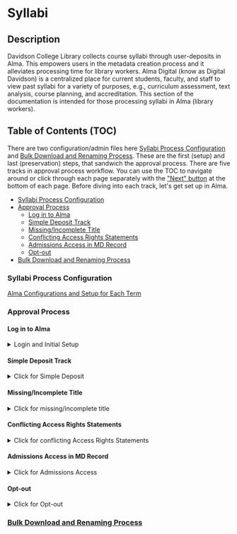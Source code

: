 # Syllabi

## Description

Davidson College Library collects course syllabi through user-deposits in Alma. This empowers users in the metadata creation process and it alleviates processing time for library workers. Alma Digital (know as Digital Davidson) is a centralized place for current students, faculty, and staff to view past syllabi for a variety of purposes, e.g., curriculum assessment, text analysis, course planning, and accreditation. This section of the documentation is intended for those processing syllabi in Alma (library workers).

## Table of Contents (TOC)

There are two configuration/admin files here [Syllabi Process Configuration](/syllabi/Syllabi-Process-Configurations.md) and [Bulk Download and Renaming Process](/syllabi/Bulk-Download-and-Renaming-Syllabi-Process.md). These are the first (setup) and last (preservation) steps, that sandwich the approval process. There are five tracks in approval process workflow. You can use the TOC to navigate around or click through each page separately with the ["Next" button](https://davidson-college-library.gitbook.io/systems-documentation/alma-digital/syllabi/simple-deposits) at the bottom of each page. Before diving into each track, let's get set up in Alma.

- [Syllabi Process Configuration](#syllabi-process-configuration)
- [Approval Process](#approval-process)
  - [Log in to Alma](#log-in-to-alma)
  - [Simple Deposit Track](#simple-deposit-track)
  - [Missing/Incomplete Title](#missingincomplete-title)
  - [Conflicting Access Rights Statements](#conflicting-access-rights-statements)
  - [Admissions Access in MD Record](#admissions-access-in-md-record)
  - [Opt-out](#opt-out)
- [Bulk Download and Renaming Process](#bulk-download-and-renaming-process)

### Syllabi Process Configuration

[Alma Configurations and Setup for Each Term](/syllabi/Syllabi-Process-Configurations.md)

### Approval Process

#### Log in to Alma

<details>

<summary>Login and Initial Setup</summary>

**Click on Deposits under Tasks**

<img src="https://images.tango.us/public/screenshot_04d208a6-5734-4efc-ac98-4f13af21d40a?crop=focalpoint&#x26;fit=crop&#x26;fp-x=0.2264&#x26;fp-y=0.5722&#x26;fp-z=2.0168&#x26;w=1200&#x26;mark-w=0.2&#x26;mark-pad=0&#x26;mark64=aHR0cHM6Ly9pbWFnZXMudGFuZ28udXMvc3RhdGljL21hZGUtd2l0aC10YW5nby13YXRlcm1hcmsucG5n&#x26;ar=2880%3A1358" alt="Step 2 screenshot" data-size="original">

**Click on Unassigned**

<img src="https://images.tango.us/public/screenshot_a16dfbf4-85cc-4e48-978e-b4b5b5df1869?crop=focalpoint&#x26;fit=crop&#x26;fp-x=0.1538&#x26;fp-y=0.6686&#x26;fp-z=2.8515&#x26;w=1200&#x26;mark-w=0.2&#x26;mark-pad=0&#x26;mark64=aHR0cHM6Ly9pbWFnZXMudGFuZ28udXMvc3RhdGljL21hZGUtd2l0aC10YW5nby13YXRlcm1hcmsucG5n&#x26;ar=2880%3A1358" alt="Step 3 screenshot" data-size="original">

**Click on the first Title link, e.g., SOC 347: Transnationalism**

<img src="https://images.tango.us/public/screenshot_379efd48-91e3-472b-96d6-400b05c3cae4?crop=focalpoint&#x26;fit=crop&#x26;fp-x=0.4514&#x26;fp-y=0.4238&#x26;fp-z=2.6667&#x26;w=1200&#x26;mark-w=0.2&#x26;mark-pad=0&#x26;mark64=aHR0cHM6Ly9pbWFnZXMudGFuZ28udXMvc3RhdGljL21hZGUtd2l0aC10YW5nby13YXRlcm1hcmsucG5n&#x26;ar=2880%3A1358" alt="Step 4 screenshot" data-size="original">

**Verify the Title follows the following pattern ABC 101: Course Title**

<img src="https://images.tango.us/public/screenshot_fc69e4fa-43a9-4eb9-bf10-2fe96bb0a8bd?crop=focalpoint&#x26;fit=crop&#x26;fp-x=0.2016&#x26;fp-y=0.1996&#x26;fp-z=2.2985&#x26;w=1200&#x26;mark-w=0.2&#x26;mark-pad=0&#x26;mark64=aHR0cHM6Ly9pbWFnZXMudGFuZ28udXMvc3RhdGljL21hZGUtd2l0aC10YW5nby13YXRlcm1hcmsucG5n&#x26;ar=2880%3A1358" alt="Step 5 screenshot" data-size="original">

</details>

#### Simple Deposit Track

<details>

<summary>Click for Simple Deposit</summary>

If it's complete (ABC: Course Title), continue below. This is an example of a deposit that has nothing to edit or add. It simply needs approval.

If it has an access statement for Admission, conflicting access statements, or opt-out, continue below.

**Click on the Record tab**

<img src="https://images.tango.us/public/screenshot_d34a655a-3f19-4c45-b89c-850432962c9e?crop=focalpoint&#x26;fit=crop&#x26;fp-x=0.1201&#x26;fp-y=0.3888&#x26;fp-z=2.7748&#x26;w=1200&#x26;mark-w=0.2&#x26;mark-pad=0&#x26;mark64=aHR0cHM6Ly9pbWFnZXMudGFuZ28udXMvc3RhdGljL21hZGUtd2l0aC10YW5nby13YXRlcm1hcmsucG5n&#x26;ar=2880%3A1358" alt="Step 7 screenshot" data-size="original">

**Check Access Rights Statement(s)**

This is an example of a basic/simple approval process as the instructor hasn't opted out nor given extra access to Admissions and the title is complete. ![Step 8 screenshot](https://images.tango.us/public/edited\_image\_d51d53db-91ac-427d-b301-8292b3c1bc53?crop=focalpoint\&fit=crop\&fp-x=0.5059\&fp-y=0.5350\&fp-z=1.0967\&w=1200\&mark-w=0.2\&mark-pad=0\&mark64=aHR0cHM6Ly9pbWFnZXMudGFuZ28udXMvc3RhdGljL21hZGUtd2l0aC10YW5nby13YXRlcm1hcmsucG5n\&ar=2880%3A1358)

**Click on Approve**

Confirm the approval and move on to the next deposit. ![Step 9 screenshot](https://images.tango.us/public/screenshot\_fec85f87-4831-4102-932f-6a35df3ef3d2?crop=focalpoint\&fit=crop\&fp-x=0.9030\&fp-y=0.1178\&fp-z=2.8565\&w=1200\&mark-w=0.2\&mark-pad=0\&mark64=aHR0cHM6Ly9pbWFnZXMudGFuZ28udXMvc3RhdGljL21hZGUtd2l0aC10YW5nby13YXRlcm1hcmsucG5n\&ar=2880%3A1358)

</details>

#### Missing/Incomplete Title

<details>

<summary>Click for missing/incomplete title</summary>

If the title is incomplete in the MD Record, e.g., ABC 123 \[missing course title], Click on Edit Representation ![Step 10 screenshot](https://images.tango.us/public/screenshot\_76a11656-be7a-4701-96cb-d0764526ee88.png?crop=focalpoint\&fit=crop\&fp-x=0.2630\&fp-y=0.7740\&fp-z=2.4978\&w=1200\&mark-w=0.2\&mark-pad=0\&mark64=aHR0cHM6Ly9pbWFnZXMudGFuZ28udXMvc3RhdGljL21hZGUtd2l0aC10YW5nby13YXRlcm1hcmsucG5n\&ar=2880%3A1358)

**Click on Alma Viewer**

<img src="https://images.tango.us/public/screenshot_f085294a-1f34-49b6-96f7-8e56c57eb9e7.png?crop=focalpoint&#x26;fit=crop&#x26;fp-x=0.3081&#x26;fp-y=0.6771&#x26;fp-z=2.0088&#x26;w=1200&#x26;mark-w=0.2&#x26;mark-pad=0&#x26;mark64=aHR0cHM6Ly9pbWFnZXMudGFuZ28udXMvc3RhdGljL21hZGUtd2l0aC10YW5nby13YXRlcm1hcmsucG5n&#x26;ar=2880%3A1358" alt="Step 11 screenshot" data-size="original">

**Click on CLOSE & VIEW**

<img src="https://images.tango.us/public/screenshot_a9bc6a80-a5f7-4083-8ee2-47b8193d7804.png?crop=focalpoint&#x26;fit=crop&#x26;fp-x=0.3083&#x26;fp-y=0.6134&#x26;fp-z=2.6667&#x26;w=1200&#x26;mark-w=0.2&#x26;mark-pad=0&#x26;mark64=aHR0cHM6Ly9pbWFnZXMudGFuZ28udXMvc3RhdGljL21hZGUtd2l0aC10YW5nby13YXRlcm1hcmsucG5n&#x26;ar=2880%3A1358" alt="Step 12 screenshot" data-size="original">

**Copy Complete Course Info**

Highlight and copy the title text (or whatever's missing from Course Code: Course Title) ![Step 13 screenshot](https://images.tango.us/public/screenshot\_82e16a8f-4869-4982-8591-4e342e7f5a25.png?crop=focalpoint\&fit=crop\&fp-x=0.4090\&fp-y=0.4735\&fp-z=2.3077\&w=1200\&mark-w=0.2\&mark-pad=0\&mark64=aHR0cHM6Ly9pbWFnZXMudGFuZ28udXMvc3RhdGljL21hZGUtd2l0aC10YW5nby13YXRlcm1hcmsucG5n\&ar=2880%3A1358)

**Click on Cancel**

<img src="https://images.tango.us/public/screenshot_1568c1a8-b880-4199-a243-e99185d0425d.png?crop=focalpoint&#x26;fit=crop&#x26;fp-x=0.9196&#x26;fp-y=0.1175&#x26;fp-z=2.8626&#x26;w=1200&#x26;mark-w=0.2&#x26;mark-pad=0&#x26;mark64=aHR0cHM6Ly9pbWFnZXMudGFuZ28udXMvc3RhdGljL21hZGUtd2l0aC10YW5nby13YXRlcm1hcmsucG5n&#x26;ar=2880%3A1358" alt="Step 14 screenshot" data-size="original">

**Click on Record**

<img src="https://images.tango.us/public/screenshot_97e27174-bfa9-4526-8e06-f5c469e85afb.png?crop=focalpoint&#x26;fit=crop&#x26;fp-x=0.1201&#x26;fp-y=0.3851&#x26;fp-z=2.7523&#x26;w=1200&#x26;mark-w=0.2&#x26;mark-pad=0&#x26;mark64=aHR0cHM6Ly9pbWFnZXMudGFuZ28udXMvc3RhdGljL21hZGUtd2l0aC10YW5nby13YXRlcm1hcmsucG5n&#x26;ar=2880%3A1358" alt="Step 15 screenshot" data-size="original">

**Click on Edit Record**

<img src="https://images.tango.us/public/screenshot_99680b2f-6209-4663-857b-5aeb20fd87f0.png?crop=focalpoint&#x26;fit=crop&#x26;fp-x=0.9021&#x26;fp-y=0.6211&#x26;fp-z=2.8626&#x26;w=1200&#x26;mark-w=0.2&#x26;mark-pad=0&#x26;mark64=aHR0cHM6Ly9pbWFnZXMudGFuZ28udXMvc3RhdGljL21hZGUtd2l0aC10YW5nby13YXRlcm1hcmsucG5n&#x26;ar=2880%3A1358" alt="Step 16 screenshot" data-size="original">

**Fix/Paste Complete Course Info**

<img src="https://images.tango.us/public/screenshot_b4ca5848-382a-4a25-b1e1-2c553cd6d254.png?crop=focalpoint&#x26;fit=crop&#x26;fp-x=0.3052&#x26;fp-y=0.0199&#x26;fp-z=1.4049&#x26;w=1200&#x26;mark-w=0.2&#x26;mark-pad=0&#x26;mark64=aHR0cHM6Ly9pbWFnZXMudGFuZ28udXMvc3RhdGljL21hZGUtd2l0aC10YW5nby13YXRlcm1hcmsucG5n&#x26;ar=2880%3A1358" alt="Step 17 screenshot" data-size="original">

**Click on the down-triangle next to Save**

<img src="https://images.tango.us/public/screenshot_5f9489e5-e3ae-40ff-acb1-09e181d7b6ee.png?crop=focalpoint&#x26;fit=crop&#x26;fp-x=0.2799&#x26;fp-y=0.0449&#x26;fp-z=3.0218&#x26;w=1200&#x26;mark-w=0.2&#x26;mark-pad=0&#x26;mark64=aHR0cHM6Ly9pbWFnZXMudGFuZ28udXMvc3RhdGljL21hZGUtd2l0aC10YW5nby13YXRlcm1hcmsucG5n&#x26;ar=2880%3A1358" alt="Step 18 screenshot" data-size="original">

**Click on Save and Release Record**

This will move the deposit to "Assigned to Me" under the Deposit Tasks. I tend to work through a couple dozen before approving multiple at a time (below). ![Step 19 screenshot](https://images.tango.us/public/screenshot\_97bb790a-e08a-4442-872d-09fb7e54b8bf.png?crop=focalpoint\&fit=crop\&fp-x=0.3498\&fp-y=0.1532\&fp-z=2.4935\&w=1200\&mark-w=0.2\&mark-pad=0\&mark64=aHR0cHM6Ly9pbWFnZXMudGFuZ28udXMvc3RhdGljL21hZGUtd2l0aC10YW5nby13YXRlcm1hcmsucG5n\&ar=2880%3A1358)

**Select the items you want to bulk approve**

These are typically the items that you have to edit the title in the MD record. Unfortunately, the title doesn't update in the title column, but if you check the Record tab, the complete course info that you copied is there. ![Step 20 screenshot](https://images.tango.us/public/screenshot\_a80a331b-a8cb-4ab5-8b33-c6e513a8df5c.png?crop=focalpoint\&fit=crop\&fp-x=0.9174\&fp-y=0.7106\&fp-z=3.3448\&w=1200\&mark-w=0.2\&mark-pad=0\&mark64=aHR0cHM6Ly9pbWFnZXMudGFuZ28udXMvc3RhdGljL21hZGUtd2l0aC10YW5nby13YXRlcm1hcmsucG5n\&ar=2880%3A1358)

**Click on Process Selected**

<img src="https://images.tango.us/public/screenshot_184e93b9-b48a-4706-9962-14f804252eb6.png?crop=focalpoint&#x26;fit=crop&#x26;fp-x=0.8545&#x26;fp-y=0.2806&#x26;fp-z=2.8565&#x26;w=1200&#x26;mark-w=0.2&#x26;mark-pad=0&#x26;mark64=aHR0cHM6Ly9pbWFnZXMudGFuZ28udXMvc3RhdGljL21hZGUtd2l0aC10YW5nby13YXRlcm1hcmsucG5n&#x26;ar=2880%3A1358" alt="Step 21 screenshot" data-size="original">

**Click on Approve**

<img src="https://images.tango.us/public/screenshot_3cf97a09-4934-4917-ac22-04d4fa8b37e2.png?crop=focalpoint&#x26;fit=crop&#x26;fp-x=0.8524&#x26;fp-y=0.3446&#x26;fp-z=2.8931&#x26;w=1200&#x26;mark-w=0.2&#x26;mark-pad=0&#x26;mark64=aHR0cHM6Ly9pbWFnZXMudGFuZ28udXMvc3RhdGljL21hZGUtd2l0aC10YW5nby13YXRlcm1hcmsucG5n&#x26;ar=2880%3A1358" alt="Step 22 screenshot" data-size="original">

**Verify with the pop-up message "X Deposit(s) approved successfully"**

Move on to the next items to approve. ![Step 23 screenshot](https://images.tango.us/public/screenshot\_382fbe4b-4860-47c2-a56f-0a81fccfa31b.png?crop=focalpoint\&fit=crop\&fp-x=0.9003\&fp-y=0.2857\&fp-z=2.5555\&w=1200\&mark-w=0.2\&mark-pad=0\&mark64=aHR0cHM6Ly9pbWFnZXMudGFuZ28udXMvc3RhdGljL21hZGUtd2l0aC10YW5nby13YXRlcm1hcmsucG5n\&ar=2880%3A1358)

</details>

#### Conflicting Access Rights Statements

<details>

<summary>Click for conflicting Access Rights Statements</summary>

Below is a contradictory example of access statements. The instructor selected both "opt-out" and gave "Admissions special access." If a deposit has conflicting access rights in the MD record, you can return the deposit and the instructor will re-select one of the checkboxes rather than both. ![Step 24 screenshot](https://images.tango.us/public/edited\_image\_9eaaaf14-745a-4012-b33a-47096ce9e99e?crop=focalpoint\&fit=crop\&fp-x=0.3775\&fp-y=0.7424\&fp-z=1.8695\&w=1200\&mark-w=0.2\&mark-pad=0\&mark64=aHR0cHM6Ly9pbWFnZXMudGFuZ28udXMvc3RhdGljL21hZGUtd2l0aC10YW5nby13YXRlcm1hcmsucG5n\&ar=2880%3A1358)

**Click on Return**

<img src="https://images.tango.us/public/edited_image_1b393dcb-328b-48f9-87ba-09721d0cebe1?crop=focalpoint&#x26;fit=crop&#x26;fp-x=0.7253&#x26;fp-y=0.2221&#x26;fp-z=1.8695&#x26;w=1200&#x26;mark-w=0.2&#x26;mark-pad=0&#x26;mark64=aHR0cHM6Ly9pbWFnZXMudGFuZ28udXMvc3RhdGljL21hZGUtd2l0aC10YW5nby13YXRlcm1hcmsucG5n&#x26;ar=2880%3A1358" alt="Step 25 screenshot" data-size="original">

**Click on Conflicting access statements**

<img src="https://images.tango.us/public/edited_image_76c406be-fb9a-45e8-ba7a-243b4f0d9e87?crop=focalpoint&#x26;fit=crop&#x26;fp-x=0.5274&#x26;fp-y=0.3232&#x26;fp-z=1.8695&#x26;w=1200&#x26;mark-w=0.2&#x26;mark-pad=0&#x26;mark64=aHR0cHM6Ly9pbWFnZXMudGFuZ28udXMvc3RhdGljL21hZGUtd2l0aC10YW5nby13YXRlcm1hcmsucG5n&#x26;ar=2880%3A1358" alt="Step 26 screenshot" data-size="original">

**Copy/Paste text below into text area in Alma**

Thanks for your syllabus deposit. We need clarification on the access you want to provide for viewing. Your syllabus can only have one check box checked for access.

[https://davidson.alma.exlibrisgroup.com/deposit/01DCOLL\_INST\&auth=SAML](https://davidson.alma.exlibrisgroup.com/deposit/01DCOLL\_INST\&auth=SAML)

After logging in with the above link, please click the Edit button on your syllabus deposit, select one of the two checkboxes for access, then click submit. If you have any questions, contact [digitallearning@davidson.edu](mailto:digitallearning@davidson.edu) ![Step 27 screenshot](https://images.tango.us/public/edited\_image\_01057703-1b9d-4c24-85f1-bbbc95cdcf72?crop=focalpoint\&fit=crop\&fp-x=0.5252\&fp-y=0.2629\&fp-z=1.3974\&w=1200\&mark-w=0.2\&mark-pad=0\&mark64=aHR0cHM6Ly9pbWFnZXMudGFuZ28udXMvc3RhdGljL21hZGUtd2l0aC10YW5nby13YXRlcm1hcmsucG5n\&ar=2880%3A1358)

**Click on Return**

<img src="https://images.tango.us/public/edited_image_a86f869a-bde0-4cd0-a8ec-d4594e2d1423?crop=focalpoint&#x26;fit=crop&#x26;fp-x=0.7439&#x26;fp-y=0.4025&#x26;fp-z=2.8695&#x26;w=1200&#x26;mark-w=0.2&#x26;mark-pad=0&#x26;mark64=aHR0cHM6Ly9pbWFnZXMudGFuZ28udXMvc3RhdGljL21hZGUtd2l0aC10YW5nby13YXRlcm1hcmsucG5n&#x26;ar=2880%3A1358" alt="Step 28 screenshot" data-size="original">

**Verify "Returned" Status**

The status for the deposit now reads "Returned" ![Step 29 screenshot](https://images.tango.us/public/screenshot\_cd2623c7-659a-4fbe-b07c-142476f878f9?crop=focalpoint\&fit=crop\&fp-x=0.7649\&fp-y=0.8487\&fp-z=3.8298\&w=1200\&mark-w=0.2\&mark-pad=0\&mark64=aHR0cHM6Ly9pbWFnZXMudGFuZ28udXMvc3RhdGljL21hZGUtd2l0aC10YW5nby13YXRlcm1hcmsucG5n\&ar=2880%3A1358)

</details>

#### Admissions Access in MD Record

<details>

<summary>Click for Admissions Access</summary>

Click on the Record tab to verify the access rights statement ![Step 30 screenshot](https://images.tango.us/public/screenshot\_91c4fb39-4f0e-470b-b0bf-6c42f1a5d24f.png?crop=focalpoint\&fit=crop\&fp-x=0.1201\&fp-y=0.3888\&fp-z=2.7748\&w=1200\&mark-w=0.2\&mark-pad=0\&mark64=aHR0cHM6Ly9pbWFnZXMudGFuZ28udXMvc3RhdGljL21hZGUtd2l0aC10YW5nby13YXRlcm1hcmsucG5n\&ar=2880%3A1358)

**Admissions Access Rights Statement**

If the instructor has selected the access statement for Admissions to view the syllabus for planning campus visits, the access statement needs editing in the Inventory tab. ![Step 31 screenshot](https://images.tango.us/public/edited\_image\_0d3754e0-ece1-453f-8bd1-8efa513b7bdb.png?crop=focalpoint\&fit=crop\&fp-x=0.5000\&fp-y=0.5000\&fp-z=1.0000\&w=1200\&mark-w=0.2\&mark-pad=0\&mark64=aHR0cHM6Ly9pbWFnZXMudGFuZ28udXMvc3RhdGljL21hZGUtd2l0aC10YW5nby13YXRlcm1hcmsucG5n\&ar=2880%3A1358)

**Click on Inventory**

This is where you can change the access rights policy, default, opt-out, or admission access. ![Step 32 screenshot](https://images.tango.us/public/edited\_image\_1ae5816f-d3ed-4035-b6aa-ed1487f72f46?crop=focalpoint\&fit=crop\&fp-x=0.2674\&fp-y=0.5523\&fp-z=1.8695\&w=1200\&mark-w=0.2\&mark-pad=0\&mark64=aHR0cHM6Ly9pbWFnZXMudGFuZ28udXMvc3RhdGljL21hZGUtd2l0aC10YW5nby13YXRlcm1hcmsucG5n\&ar=2880%3A1358)

**Click on Edit Representation**

<img src="https://images.tango.us/public/screenshot_7617a659-e090-469f-bac7-71c617a60f9d?crop=focalpoint&#x26;fit=crop&#x26;fp-x=0.2172&#x26;fp-y=0.8328&#x26;fp-z=2.4849&#x26;w=1200&#x26;mark-w=0.2&#x26;mark-pad=0&#x26;mark64=aHR0cHM6Ly9pbWFnZXMudGFuZ28udXMvc3RhdGljL21hZGUtd2l0aC10YW5nby13YXRlcm1hcmsucG5n&#x26;ar=2880%3A1358" alt="Step 33 screenshot" data-size="original">

**Click on X**

Click the X to remove the current policy. ![Step 34 screenshot](https://images.tango.us/public/screenshot\_13129dca-e726-45c1-88f2-0e5acbc3ee4d?crop=focalpoint\&fit=crop\&fp-x=0.2875\&fp-y=0.8468\&fp-z=3.0573\&w=1200\&mark-w=0.2\&mark-pad=0\&mark64=aHR0cHM6Ly9pbWFnZXMudGFuZ28udXMvc3RhdGljL21hZGUtd2l0aC10YW5nby13YXRlcm1hcmsucG5n\&ar=2880%3A1358)

**Click on Syllabi\_Admissions: View and Download (special permissions)**

<img src="https://images.tango.us/public/screenshot_ca6e6eb7-9469-4be6-acec-6f72f4910f7c?crop=focalpoint&#x26;fit=crop&#x26;fp-x=0.3094&#x26;fp-y=0.8940&#x26;fp-z=1.7102&#x26;w=1200&#x26;mark-w=0.2&#x26;mark-pad=0&#x26;mark64=aHR0cHM6Ly9pbWFnZXMudGFuZ28udXMvc3RhdGljL21hZGUtd2l0aC10YW5nby13YXRlcm1hcmsucG5n&#x26;ar=2880%3A1358" alt="Step 35 screenshot" data-size="original">

**Click on Save**

<img src="https://images.tango.us/public/screenshot_a053347b-bccd-41fd-bc06-45ea21fa1f8a?crop=focalpoint&#x26;fit=crop&#x26;fp-x=0.9667&#x26;fp-y=0.1163&#x26;fp-z=2.8808&#x26;w=1200&#x26;mark-w=0.2&#x26;mark-pad=0&#x26;mark64=aHR0cHM6Ly9pbWFnZXMudGFuZ28udXMvc3RhdGljL21hZGUtd2l0aC10YW5nby13YXRlcm1hcmsucG5n&#x26;ar=2880%3A1358" alt="Step 36 screenshot" data-size="original">

**Click on Approve**

Confirm the approval and move on to the next deposit. ![Step 37 screenshot](https://images.tango.us/public/screenshot\_08ab119b-f8f0-4efd-9546-6df89f4693ce.png?crop=focalpoint\&fit=crop\&fp-x=0.9030\&fp-y=0.1178\&fp-z=2.8565\&w=1200\&mark-w=0.2\&mark-pad=0\&mark64=aHR0cHM6Ly9pbWFnZXMudGFuZ28udXMvc3RhdGljL21hZGUtd2l0aC10YW5nby13YXRlcm1hcmsucG5n\&ar=2880%3A1358)

</details>

#### Opt-out

<details>

<summary>Click for Opt-out</summary>

If the deposit has "Opt-out" then we'll need to update the access rights statement. ![Step 38 screenshot](https://images.tango.us/public/edited\_image\_450b4fba-61ed-48c6-86a4-271cadcd7f22.png?crop=focalpoint\&fit=crop\&fp-x=0.3312\&fp-y=0.6752\&fp-z=2.0000\&w=1200\&mark-w=0.2\&mark-pad=0\&mark64=aHR0cHM6Ly9pbWFnZXMudGFuZ28udXMvc3RhdGljL21hZGUtd2l0aC10YW5nby13YXRlcm1hcmsucG5n\&ar=2880%3A1358)

**Click on Inventory**

<img src="https://images.tango.us/public/screenshot_fcdf2c6c-97d8-4def-ad4c-6916dd4b8f33?crop=focalpoint&#x26;fit=crop&#x26;fp-x=0.1818&#x26;fp-y=0.3505&#x26;fp-z=2.7613&#x26;w=1200&#x26;mark-w=0.2&#x26;mark-pad=0&#x26;mark64=aHR0cHM6Ly9pbWFnZXMudGFuZ28udXMvc3RhdGljL21hZGUtd2l0aC10YW5nby13YXRlcm1hcmsucG5n&#x26;ar=2880%3A1358" alt="Step 39 screenshot" data-size="original">

**Click on Edit Representation**

<img src="https://images.tango.us/public/screenshot_974fe52d-a799-4901-b62e-28bab8b9138e?crop=focalpoint&#x26;fit=crop&#x26;fp-x=0.2172&#x26;fp-y=0.9698&#x26;fp-z=2.4849&#x26;w=1200&#x26;mark-w=0.2&#x26;mark-pad=0&#x26;mark64=aHR0cHM6Ly9pbWFnZXMudGFuZ28udXMvc3RhdGljL21hZGUtd2l0aC10YW5nby13YXRlcm1hcmsucG5n&#x26;ar=2880%3A1358" alt="Step 40 screenshot" data-size="original">

**Select Syllabi\_Opt-out: View and Download (special permissions)**

<img src="https://images.tango.us/public/screenshot_55f4e340-207e-41ed-ac52-a2f7d3fb7b2e?crop=focalpoint&#x26;fit=crop&#x26;fp-x=0.3094&#x26;fp-y=0.9411&#x26;fp-z=1.7102&#x26;w=1200&#x26;mark-w=0.2&#x26;mark-pad=0&#x26;mark64=aHR0cHM6Ly9pbWFnZXMudGFuZ28udXMvc3RhdGljL21hZGUtd2l0aC10YW5nby13YXRlcm1hcmsucG5n&#x26;ar=2880%3A1358" alt="Step 41 screenshot" data-size="original">

**Click on Save**

<img src="https://images.tango.us/public/screenshot_a28dd6fe-e66f-4b0c-a1d1-151fc5cf3d1e?crop=focalpoint&#x26;fit=crop&#x26;fp-x=0.9667&#x26;fp-y=0.1163&#x26;fp-z=2.8808&#x26;w=1200&#x26;mark-w=0.2&#x26;mark-pad=0&#x26;mark64=aHR0cHM6Ly9pbWFnZXMudGFuZ28udXMvc3RhdGljL21hZGUtd2l0aC10YW5nby13YXRlcm1hcmsucG5n&#x26;ar=2880%3A1358" alt="Step 42 screenshot" data-size="original">

**Click on Approve**

<img src="https://images.tango.us/public/screenshot_4396f1f5-3b2b-413b-a1a9-d22bf01eee5b?crop=focalpoint&#x26;fit=crop&#x26;fp-x=0.9030&#x26;fp-y=0.1178&#x26;fp-z=2.8565&#x26;w=1200&#x26;mark-w=0.2&#x26;mark-pad=0&#x26;mark64=aHR0cHM6Ly9pbWFnZXMudGFuZ28udXMvc3RhdGljL21hZGUtd2l0aC10YW5nby13YXRlcm1hcmsucG5n&#x26;ar=2880%3A1358" alt="Step 43 screenshot" data-size="original">

</details>

### [Bulk Download and Renaming Process](/syllabi/Bulk-Download-and-Renaming-Syllabi-Process.md)